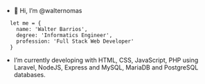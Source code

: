 - 👋 Hi, I’m @walternomas

~~~
  let me = {
    name: 'Walter Barrios',
    degree: 'Informatics Engineer',
    profession: 'Full Stack Web Developer'
  }
~~~
  
- I’m currently developing with HTML, CSS, JavaScript, PHP using Laravel, NodeJS, Express and MySQL, MariaDB and PostgreSQL databases.

<!--
- 🌱 I’m currently learning Typescript & MongoDB.
- 💞️ I’m looking to collaborate on innovational projects.
- 📫 How to reach me https://www.linkedin.com/in/walternomas/

walternomas/walternomas is a ✨ special ✨ repository because its `README.md` (this file) appears on your GitHub profile.
You can click the Preview link to take a look at your changes.
--->

